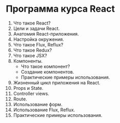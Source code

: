 # Программа курса React

1. Что такое React?
2. Цели и задачи React.
3. Анатомия React-приложения.
4. Настройка окружения.
5. Что такое Flux, Reflux?
6. Что такое Redux?
7. Что такое JSX?
8. Компоненты.
    * Что такое компонент?
    * Создание компонентов.
    * Практические примеры использования.
9. Жизненный цикл приложения на React.
10. Props и State.
11. Controller views.
12. Route.
13. Использование форм.
14. Использование Flux, Reflux.
15. Практические примеры использования.
